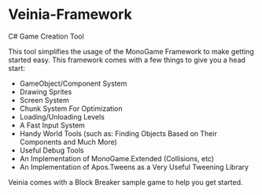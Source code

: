 # Veinia-Framework
C# Game Creation Tool

This tool simplifies the usage of the MonoGame Framework to make getting started easy.
This framework comes with a few things to give you a head start:
- GameObject/Component System
- Drawing Sprites
- Screen System
- Chunk System For Optimization
- Loading/Unloading Levels
- A Fast Input System
- Handy World Tools (such as: Finding Objects Based on Their Components and Much More)
- Useful Debug Tools
- An Implementation of MonoGame.Extended (Collisions, etc)
- An Implementation of Apos.Tweens as a Very Useful Tweening Library

Veinia comes with a Block Breaker sample game to help you get started.
